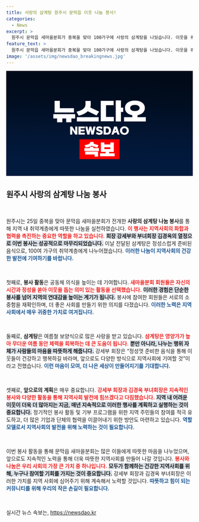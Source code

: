 ```yaml
---
title: 사랑의 삼계탕 원주시 문막읍 이웃 나눔 봉사!
categories:
  - News
excerpt: >
  원주시 문막읍 새마을분회가 중복을 맞아 100가구에 사랑의 삼계탕을 나눴습니다. 이웃을 위한 따뜻한 마음이 전해지는 이 자리에 함께하세요!
feature_text: >
  원주시 문막읍 새마을분회가 중복을 맞아 100가구에 사랑의 삼계탕을 나눴습니다. 이웃을 위한 따뜻한 마음이 전해지는 이 자리에 함께하세요!
image: '/assets/img/newsdao_breakingnews.jpg'
---
```


<p><img src="/assets/img/newsdao_breakingnews.jpg" alt="ranknews 속보" /></p>

<h2 data-ke-size="size26">원주시 사랑의 삼계탕 나눔 봉사</h2>

<p data-ke-size="size16">&nbsp;</p>

<p>원주시는 25일 중복을 맞아 문막읍 새마을분회가 전개한 <b>사랑의 삼계탕 나눔 봉사</b>를 통해 지역 내 취약계층에게 따뜻한 나눔을 실천하였습니다. <b><span style="color: #ee2323;">이 행사는 지역사회의 화합과 협력을 촉진하는 중요한 역할을 하고 있습니다.</span></b> <b><span style="background-color: #21538527;">회장 강세부와 부녀회장 김경옥의 열정으로 이번 봉사는 성공적으로 마무리되었습니다.</span></b> 이날 전달된 삼계탕은 정성스럽게 준비된 음식으로, 100여 가구의 취약계층에게 나누어졌습니다. <b><span style="color: #1a5490;">이러한 나눔이 지역사회의 건강한 발전에 기여하기를 바랍니다.</span></b></p>

<p><br></p>

<p>첫째로, <b>봉사 활동</b>은 공동체 의식을 높이는 데 기여합니다. <b><span style="color: #ee2323;">새마을분회 회원들은 자신의 시간과 정성을 쏟아 이웃을 돕는 의미 있는 활동을 선택했습니다.</span></b> <b><span style="background-color: #21538527;">이러한 경험은 단순한 봉사를 넘어 지역의 연대감을 높이는 계기가 됩니다.</span></b> 봉사에 참여한 회원들은 서로의 소중함을 재확인하며, 더 좋은 사회를 만들기 위한 의지를 다졌습니다. <b><span style="color: #1a5490;">이러한 노력은 지역 사회에서 매우 귀중한 가치로 여겨집니다.</span></b></p>

<p data-ke-size="size16">&nbsp;</p>

<p>둘째로, <b>삼계탕</b>은 여름철 보양식으로 많은 사랑을 받고 있습니다. <b><span style="color: #ee2323;">삼계탕은 영양가가 높아 무더운 여름 동안 체력을 회복하는 데 큰 도움이 됩니다.</span></b> <b><span style="background-color: #21538527;">뿐만 아니라, 나누는 행위 자체가 사람들의 마음을 따뜻하게 해줍니다.</span></b> 강세부 회장은 “정성껏 준비한 음식을 통해 이웃들이 건강하고 행복하길 바라며, 앞으로도 다양한 방식으로 지역사회에 기여할 것”이라고 전했습니다. <b><span style="color: #1a5490;">이런 마음이 모여, 더 나은 세상이 만들어지기를 기대합니다.</span></b></p>

<p data-ke-size="size16">&nbsp;</p>

<p>셋째로, <b>앞으로의 계획</b>은 매우 중요합니다. <b><span style="color: #ee2323;">강세부 회장과 김경옥 부녀회장은 지속적인 봉사와 다양한 활동을 통해 지역사회 발전에 힘쓰겠다고 다짐했습니다.</span></b> <b><span style="background-color: #21538527;">지역 내 어려운 이웃이 더욱 더 많아지는 지금, 매년 지속적으로 이러한 행사를 계획하고 실행하는 것이 중요합니다.</span></b> 정기적인 봉사 활동 및 기부 프로그램을 위한 지역 주민들의 참여를 적극 유도하고, 더 많은 기업과 단체의 협력을 이끌어내기 위한 방안도 마련하고 있습니다. <b><span style="color: #1a5490;">역할 모델로서 지역사회의 발전을 위해 노력하는 것이 필요합니다.</span></b></p>

<p data-ke-size="size16">&nbsp;</p>

<p>이번 봉사 활동을 통해 문막읍 새마을분회는 많은 이들에게 따뜻한 마음을 나누었으며, 앞으로도 지속적인 노력을 통해 더욱 따뜻한 지역사회를 만들어 나갈 것입니다. <b><span style="color: #ee2323;">봉사와 나눔은 우리 사회의 가장 큰 가치 중 하나입니다.</span></b> <b><span style="background-color: #21538527;">모두가 함께하는 건강한 지역사회를 위해, 누구나 참여할 기회를 가지는 것이 중요합니다.</span></b> 강세부 회장과 김경옥 부녀회장은 이러한 가치를 지역 사회에 심어주기 위해 계속해서 노력할 것입니다. <b><span style="color: #1a5490;">따뜻하고 힘이 되는 커뮤니티를 위해 우리의 작은 손길이 필요합니다.</span></b></p>

<p data-ke-size="size16">&nbsp;</p>
실시간 뉴스 속보는, <a href="https://newsdao.kr" rel="dofollow">https://newsdao.kr</a>


